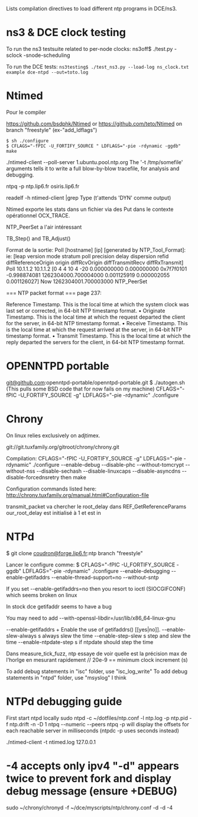 Lists compilation directives to load different ntp programs in DCE/ns3.


ns3 & DCE clock testing
===
To run the ns3 testsuite related to per-node clocks:
ns3off$ ./test.py -sclock
-snode-scheduling

To run the DCE tests:
`ns3testing$ ./test_ns3.py --load-log ns_clock.txt example dce-ntpd --out=toto.log `



Ntimed 
===
Pour le compiler

https://github.com/bsdphk/Ntimed or 
https://github.com/teto/Ntimed on branch "freestyle" (ex-"add_ldflags")
```
$ sh ./configure
$ CFLAGS="-fPIC -U_FORTIFY_SOURCE " LDFLAGS="-pie -rdynamic -ggdb" make
```

./ntimed-client --poll-server 1.ubuntu.pool.ntp.org
The '-t /tmp/somefile' arguments tells it to write a full blow-by-blow
tracefile, for analysis and debugging.

ntpq -p ntp.lip6.fr
osiris.lip6.fr

readelf -h ntimed-client |grep Type  (t'attends 'DYN' comme output)

Ntimed exporte les stats dans un fichier via des Put dans le contexte opérationnel OCX_TRACE.


NTP_PeerSet a l'air intéressant

 TB_Step() and TB_Adjust()


Format de la sortie:
Poll [hostname] [ip] [generated by NTP_Tool_Format]: ie:
[leap version mode stratum poll precision delay dispersion refid diffReferenceOrigin origin diffRcvOrigin diffTransmitRecv diffRxTransmit]
Poll 10.1.1.2 10.1.1.2 [0 4 4  10   4  -20 0.000000000 0.000000000 0x7f7f0101 -0.998874081 1262304000.700004000 0.001125919 0.000002055 0.001126027]
Now 1262304001.700003000 NTP_PeerSet


=== NTP packet format ===
page 237:

Reference Timestamp. This is the local time at which the system clock was last set or corrected, in 64-bit NTP timestamp format.
• Originate Timestamp. This is the local time at which the request departed the client for the server, in 64-bit NTP timestamp format.
• Receive Timestamp. This is the local time at which the request arrived at the server, in 64-bit NTP timestamp format.
• Transmit Timestamp. This is the local time at which the reply departed the servers for the client, in 64-bit NTP timestamp format.

OPENNTPD portable 
===

git@github.com:openntpd-portable/openntpd-portable.git
$ ./autogen.sh
(This pulls some BSD code that for now fails on my machine)
CFLAGS="-fPIC -U_FORTIFY_SOURCE -g" LDFLAGS="-pie -rdynamic" ./configure


Chrony 
===

On linux relies exclusively on adjtimex.

git://git.tuxfamily.org/gitroot/chrony/chrony.git

Compilation:
CFLAGS="-fPIC -U_FORTIFY_SOURCE -g" LDFLAGS="-pie -rdynamic" ./configure --enable-debug --disable-phc --without-tomcrypt --without-nss --disable-sechash --disable-linuxcaps --disable-asyncdns --disable-forcednsretry
then make

Configuration commands listed here:
http://chrony.tuxfamily.org/manual.html#Configuration-file

transmit_packet va chercher le root_delay dans REF_GetReferenceParams
our_root_delay est initialisé à 1 et est in

NTPd 
===

$ git clone coudron@forge.lip6.fr:ntp branch "freestyle"


Lancer le configure comme:
$ CFLAGS="-fPIC -U_FORTIFY_SOURCE -ggdb" LDFLAGS="-pie -rdynamic" ./configure --enable-debugging  --enable-getifaddrs --enable-thread-support=no --without-sntp

If you set --enable-getifaddrs=no then you resort to ioctl (SIOCGIFCONF) which seems broken on linux

In stock dce getifaddr seems to have a bug

You may need to add --with-openssl-libdir=/usr/lib/x86_64-linux-gnu

  --enable-getifaddrs     + Enable the use of getifaddrs() [[yes|no]].
  --enable-slew-always    s always slew the time
  --enable-step-slew      s step and slew the time
  --enable-ntpdate-step   s if ntpdate should step the time

Dans measure_tick_fuzz, ntp essaye de voir quelle est la précision max de l'horlge en mesurant rapidement 
// 20e-9	== minimum clock increment (s)

To add debug statements in "isc" folder, use "isc_log_write"
To add debug statements in "ntpd" folder, use "msyslog" I think


NTPd debugging guide 
===
First start ntpd locally
sudo ntpd -c ~/dotfiles/ntp.conf -l ntp.log -p ntp.pid -f ntp.drift -n -D 1
ntpq --numeric --peers
ntpq -p will display the offsets for each reachable server in milliseconds (ntpdc -p uses seconds instead)

 
./ntimed-client -t ntimed.log 127.0.0.1

# -4 accepts only ipv4 "-d" appears twice to prevent fork and display debug message (ensure +DEBUG)
sudo ~/chrony/chronyd -f ~/dce/myscripts/ntp/chrony.conf -d -d -4
